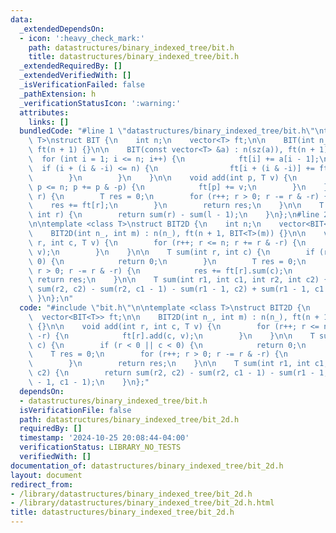```yaml
---
data:
  _extendedDependsOn:
  - icon: ':heavy_check_mark:'
    path: datastructures/binary_indexed_tree/bit.h
    title: datastructures/binary_indexed_tree/bit.h
  _extendedRequiredBy: []
  _extendedVerifiedWith: []
  _isVerificationFailed: false
  _pathExtension: h
  _verificationStatusIcon: ':warning:'
  attributes:
    links: []
  bundledCode: "#line 1 \"datastructures/binary_indexed_tree/bit.h\"\ntemplate <class\
    \ T>\nstruct BIT {\n    int n;\n    vector<T> ft;\n\n    BIT(int n_) : n(n_),\
    \ ft(n + 1) {}\n\n    BIT(const vector<T> &a) : n(sz(a)), ft(n + 1) {\n      \
    \  for (int i = 1; i <= n; i++) {\n            ft[i] += a[i - 1];\n          \
    \  if (i + (i & -i) <= n) {\n                ft[i + (i & -i)] += ft[i];\n    \
    \        }\n        }\n    }\n\n    void add(int p, T v) {\n        for (p++;\
    \ p <= n; p += p & -p) {\n            ft[p] += v;\n        }\n    }\n\n    T sum(int\
    \ r) {\n        T res = 0;\n        for (r++; r > 0; r -= r & -r) {\n        \
    \    res += ft[r];\n        }\n        return res;\n    }\n\n    T sum(int l,\
    \ int r) {\n        return sum(r) - sum(l - 1);\n    }\n};\n#line 2 \"datastructures/binary_indexed_tree/bit_2d.h\"\
    \n\ntemplate <class T>\nstruct BIT2D {\n    int n;\n    vector<BIT<T>> ft;\n\n\
    \    BIT2D(int n_, int m) : n(n_), ft(n + 1, BIT<T>(m)) {}\n\n    void add(int\
    \ r, int c, T v) {\n        for (r++; r <= n; r += r & -r) {\n            ft[r].add(c,\
    \ v);\n        }\n    }\n\n    T sum(int r, int c) {\n        if (r < 0 || c <\
    \ 0) {\n            return 0;\n        }\n        T res = 0;\n        for (r++;\
    \ r > 0; r -= r & -r) {\n            res += ft[r].sum(c);\n        }\n       \
    \ return res;\n    }\n\n    T sum(int r1, int c1, int r2, int c2) {\n        return\
    \ sum(r2, c2) - sum(r2, c1 - 1) - sum(r1 - 1, c2) + sum(r1 - 1, c1 - 1);\n   \
    \ }\n};\n"
  code: "#include \"bit.h\"\n\ntemplate <class T>\nstruct BIT2D {\n    int n;\n  \
    \  vector<BIT<T>> ft;\n\n    BIT2D(int n_, int m) : n(n_), ft(n + 1, BIT<T>(m))\
    \ {}\n\n    void add(int r, int c, T v) {\n        for (r++; r <= n; r += r &\
    \ -r) {\n            ft[r].add(c, v);\n        }\n    }\n\n    T sum(int r, int\
    \ c) {\n        if (r < 0 || c < 0) {\n            return 0;\n        }\n    \
    \    T res = 0;\n        for (r++; r > 0; r -= r & -r) {\n            res += ft[r].sum(c);\n\
    \        }\n        return res;\n    }\n\n    T sum(int r1, int c1, int r2, int\
    \ c2) {\n        return sum(r2, c2) - sum(r2, c1 - 1) - sum(r1 - 1, c2) + sum(r1\
    \ - 1, c1 - 1);\n    }\n};"
  dependsOn:
  - datastructures/binary_indexed_tree/bit.h
  isVerificationFile: false
  path: datastructures/binary_indexed_tree/bit_2d.h
  requiredBy: []
  timestamp: '2024-10-25 20:08:44-04:00'
  verificationStatus: LIBRARY_NO_TESTS
  verifiedWith: []
documentation_of: datastructures/binary_indexed_tree/bit_2d.h
layout: document
redirect_from:
- /library/datastructures/binary_indexed_tree/bit_2d.h
- /library/datastructures/binary_indexed_tree/bit_2d.h.html
title: datastructures/binary_indexed_tree/bit_2d.h
---
```

